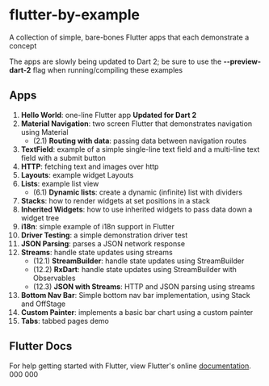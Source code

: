 # flutter-by-example
A collection of simple, bare-bones Flutter apps that each demonstrate a concept

The apps are slowly being updated to Dart 2; be sure to use the __--preview-dart-2__ flag when running/compiling these examples

## Apps

1. __Hello World__: one-line Flutter app __Updated for Dart 2__
2. __Material Navigation__: two screen Flutter that demonstrates navigation using Material
    * (2.1) __Routing with data__: passing data between navigation routes
3. __TextField__: example of a simple single-line text field and a multi-line text field with a submit button
4. __HTTP__: fetching text and images over http
5. __Layouts__: example widget Layouts
6. __Lists__: example list view
    * (6.1) __Dynamic lists__: create a dynamic (infinite) list with dividers 
7. __Stacks__: how to render widgets at set positions in a stack
8. __Inherited Widgets__: how to use inherited widgets to pass data down a widget tree
9. __i18n__: simple example of i18n support in Flutter
10. __Driver Testing__: a simple demonstration driver test
11. __JSON Parsing__: parses a JSON network response
12. __Streams__: handle state updates using streams
    * (12.1) __StreamBuilder__: handle state updates using StreamBuilder
    * (12.2) __RxDart__: handle state updates using StreamBuilder with Observables
    * (12.3) __JSON with Streams__: HTTP and JSON parsing using streams
13. __Bottom Nav Bar__: Simple bottom nav bar implementation, using Stack and OffStage
14. __Custom Painter__: implements a basic bar chart using a custom painter
15. __Tabs__: tabbed pages demo

## Flutter Docs

For help getting started with Flutter, view Flutter's online
[documentation](http://flutter.io/).
000
000
